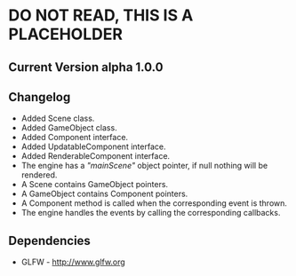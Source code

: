 # DO NOT READ, THIS IS A PLACEHOLDER
## Current Version alpha 1.0.0
## Changelog
+ Added Scene class.
+ Added GameObject class.
+ Added Component interface.
+ Added UpdatableComponent interface.
+ Added RenderableComponent interface.
+ The engine has a *"mainScene"* object pointer, if null nothing will be rendered.
+ A Scene contains GameObject pointers.
+ A GameObject contains Component pointers.
+ A Component method is called when the corresponding event is thrown.
+ The engine handles the events by calling the corresponding callbacks.

## Dependencies
+ GLFW - http://www.glfw.org
